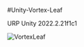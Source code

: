 #Unity-Vortex-Leaf

URP Unity 2022.2.21f1c1

![VortexLeaf](https://github.com/Fakeridah/Vortex-Leaf/assets/98002476/e2c8ac4b-a70a-4467-9e23-8b62452dbb20)
